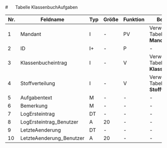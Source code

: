#      Tabelle KlassenbuchAufgaben


Nr.|Feldname|Typ|Größe|Funktion|Bemerkung
--|--|--|--|--|--
1 |Mandant|I|-|PV|Verweis auf Tabelle **Mandanten**
2 |ID|I+|-|P|-
3 |Klassenbucheintrag|I|-|V|Verweis auf Tabelle **Klassenbuch**
4 |Stoffverteilung|I|-|V|Verweis auf Tabelle **Stoffverteilungen**
5 |Aufgabentext|M|-|-|-
6 |Bemerkung|M|-|-|-
7 |LogErsteintrag|DT|-|-|-
8 |LogErsteintrag_Benutzer|A|20|-|-
9 |LetzteAenderung|DT|-|-|-
10 |LetzteAenderung_Benutzer|A|20|-|-
